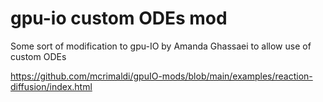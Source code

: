 # gpu-io custom ODEs mod

Some sort of modification to gpu-IO by Amanda Ghassaei to allow use of custom ODEs


https://github.com/mcrimaldi/gpuIO-mods/blob/main/examples/reaction-diffusion/index.html

